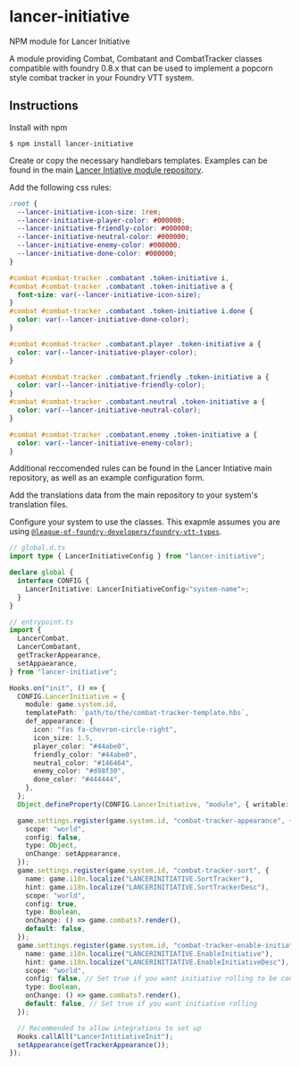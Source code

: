 # lancer-initiative

NPM module for Lancer Initiative

A module providing Combat, Combatant and CombatTracker classes compatible with foundry 0.8.x that can be used to implement a popcorn style combat tracker in your Foundry VTT system.

## Instructions

Install with npm

```
$ npm install lancer-initiative
```

Create or copy the necessary handlebars templates. Examples can be found in the main [Lancer Intiative module repository](https://github.com/BoltsJ/lancer-initiative/tree/module-refactor/public/templates).

Add the following css rules:

```css
:root {
  --lancer-initiative-icon-size: 1rem;
  --lancer-initiative-player-color: #000000;
  --lancer-initiative-friendly-color: #000000;
  --lancer-initiative-neutral-color: #000000;
  --lancer-initiative-enemy-color: #000000;
  --lancer-initiative-done-color: #000000;
}

#combat #combat-tracker .combatant .token-initiative i,
#combat #combat-tracker .combatant .token-initiative a {
  font-size: var(--lancer-initiative-icon-size);
}
#combat #combat-tracker .combatant .token-initiative i.done {
  color: var(--lancer-initiative-done-color);
}

#combat #combat-tracker .combatant.player .token-initiative a {
  color: var(--lancer-initiative-player-color);
}

#combat #combat-tracker .combatant.friendly .token-initiative a {
  color: var(--lancer-initiative-friendly-color);
}
#combat #combat-tracker .combatant.neutral .token-initiative a {
  color: var(--lancer-initiative-neutral-color);
}

#combat #combat-tracker .combatant.enemy .token-initiative a {
  color: var(--lancer-initiative-enemy-color);
}
```

Additional reccomended rules can be found in the Lancer Intiative main repository, as well as an example configuration form.

Add the translations data from the main repository to your system's translation files.

Configure your system to use the classes. This exapmle assumes you are using [`@league-of-foundry-developers/foundry-vtt-types`](https://github.com/League-of-Foundry-Developers/foundry-vtt-types).

```typescript
// global.d.ts
import type { LancerInitiativeConfig } from "lancer-initiative";

declare global {
  interface CONFIG {
    LancerInitiative: LancerInitiativeConfig<"system-name">;
  }
}

// entrypoint.ts
import {
  LancerCombat,
  LancerCombatant,
  getTrackerAppearance,
  setAppaearance,
} from "lancer-initiative";

Hooks.on("init", () => {
  CONFIG.LancerInitiative = {
    module: game.system.id,
    templatePath: `path/to/the/combat-tracker-template.hbs`,
    def_appearance: {
      icon: "fas fa-chevron-circle-right",
      icon_size: 1.5,
      player_color: "#44abe0",
      friendly_color: "#44abe0",
      neutral_color: "#146464",
      enemy_color: "#d98f30",
      done_color: "#444444",
    },
  };
  Object.defineProperty(CONFIG.LancerInitiative, "module", { writable: false });

  game.settings.register(game.system.id, "combat-tracker-appearance", {
    scope: "world",
    config: false,
    type: Object,
    onChange: setAppearance,
  });
  game.settings.register(game.system.id, "combat-tracker-sort", {
    name: game.i18n.localize("LANCERINITIATIVE.SortTracker"),
    hint: game.i18n.localize("LANCERINITIATIVE.SortTrackerDesc"),
    scope: "world",
    config: true,
    type: Boolean,
    onChange: () => game.combats?.render(),
    default: false,
  });
  game.settings.register(game.system.id, "combat-tracker-enable-initiative", {
    name: game.i18n.localize("LANCERINITIATIVE.EnableInitiative"),
    hint: game.i18n.localize("LANCERINITIATIVE.EnableInitiativeDesc"),
    scope: "world",
    config: false, // Set true if you want initiative rolling to be configurable
    type: Boolean,
    onChange: () => game.combats?.render(),
    default: false, // Set true if you want initiative rolling
  });

  // Recommended to allow integrations to set up
  Hooks.callAll("LancerIntitiativeInit");
  setAppearance(getTrackerAppearance());
});
```
